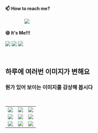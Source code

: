 #### 📫 How to reach me?
<a href="mailto:thquddnr123@gmail.com">
    <img 
        src="https://img.shields.io/badge/Gmail-d14836?style=flat-square&logo=Gmail&logoColor=white&link=mailto:thquddnr123@gmail.com"
        style="height : auto; margin-left : 60px; margin-right : 60px;"/>
</a>

#### 😄 It's Me!!!

<a href="https://cybecho.notion.site/SBU-s-Archives-854ccd3338c2456a867956f26143998a" target="_blank"><img src="https://img.shields.io/badge/Portfolio-303030?style=for-the-badge&logo=Notion&logoColor=white"/></a>
<a href="https://www.instagram.com/junk_warrior_vintage/" target="_blank"><img src="https://img.shields.io/badge/@junk_warrir_vintage-E4405F?style=for-the-badge&logo=Instagram&logoColor=white"/></a>
<a href="https://www.behance.net/thquddnr125654" target="_blank"><img src="https://img.shields.io/badge/Behance-1769FF?style=for-the-badge&logo=Behance&logoColor=white"/></a>

</br>

## 하루에 여러번 이미지가 변해요
### 뭔가 있어 보이는 이미지를 감상해 봅시다

<!--
마크업 바로보기 사이트
https://dillinger.io/ 
-->
 <br/> <table>
<tr>
<td><a href='https://github.com/HelloZOOO'><img src='https://www.random-art.org/img/large/415862.jpg'></a></td>
<td><a href='https://www.yahoo.com'><img src='https://www.random-art.org/img/large/416326.jpg'></a></td>
<td><a href='https://www.google.com'><img src='https://www.random-art.org/img/large/416326.jpg'></a></td>
</tr>
<tr>
<td><a href='https://github.com/HelloZOOO'><img src='https://www.random-art.org/img/large/417311.jpg'></a></td>
<td><a href='https://github.com/HelloZOOO'><img src='https://www.random-art.org/img/large/416466.jpg'></a></td>
<td><a href='https://www.yahoo.com'><img src='https://www.random-art.org/img/large/416072.jpg'></a></td>
</tr>
<tr>
<td><a href='https://www.naver.com'><img src='https://www.random-art.org/img/large/415804.jpg'></a></td>
<td><a href='https://www.naver.com'><img src='https://www.random-art.org/img/large/416084.jpg'></a></td>
<td><a href='https://www.google.com'><img src='https://www.random-art.org/img/large/415795.jpg'></a></td>
</tr>
</table>
